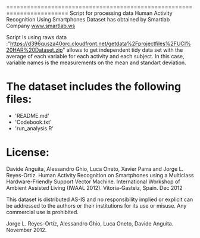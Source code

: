 

========================================================================
Script for processing data  Human Activity Recognition Using Smartphones Dataset
has obtained by Smartlab Company www.smartlab.ws


Script is using raws data :"https://d396qusza40orc.cloudfront.net/getdata%2Fprojectfiles%2FUCI%20HAR%20Dataset.zip"
allows to get independent tidy data set with the average of each variable for each activity and each subject. In this case, variable names
is the measurements on the mean and standart deviation.

The dataset includes the following files:
=========================================

- 'README.md'
- 'Codebook.txt'
- 'run_analysis.R'

License:
=======        
Davide Anguita, Alessandro Ghio, Luca Oneto, Xavier Parra and Jorge L. Reyes-Ortiz. Human Activity Recognition on Smartphones using a Multiclass Hardware-Friendly Support Vector Machine. International Workshop of Ambient Assisted Living (IWAAL 2012). Vitoria-Gasteiz, Spain. Dec 2012

This dataset is distributed AS-IS and no responsibility implied or explicit can be addressed to the authors or their institutions for its use or misuse. Any commercial use is prohibited.

Jorge L. Reyes-Ortiz, Alessandro Ghio, Luca Oneto, Davide Anguita. November 2012.

